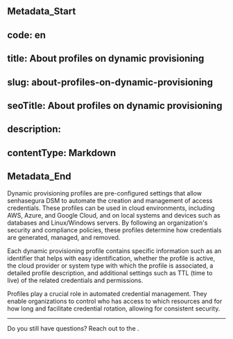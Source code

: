 ## Metadata_Start 
## code: en
## title: About profiles on dynamic provisioning 
## slug: about-profiles-on-dynamic-provisioning 
## seoTitle: About profiles on dynamic provisioning 
## description:  
## contentType: Markdown 
## Metadata_End
Dynamic provisioning profiles are pre-configured settings that allow senhasegura DSM to automate the creation and management of access credentials. These profiles can be used in cloud environments, including AWS, Azure, and Google Cloud, and on local systems and devices such as databases and Linux/Windows servers. By following an organization's security and compliance policies, these profiles determine how credentials are generated, managed, and removed.

Each dynamic provisioning profile contains specific information such as an identifier that helps with easy identification, whether the profile is active, the cloud provider or system type with which the profile is associated, a detailed profile description, and additional settings such as TTL (time to live) of the related credentials and permissions.

Profiles play a crucial role in automated credential management. They enable organizations to control who has access to which resources and for how long and facilitate credential rotation, allowing for consistent security.

---

Do you still have questions? Reach out to the .